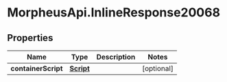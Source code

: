 # MorpheusApi.InlineResponse20068

## Properties

Name | Type | Description | Notes
------------ | ------------- | ------------- | -------------
**containerScript** | [**Script**](Script.md) |  | [optional] 


